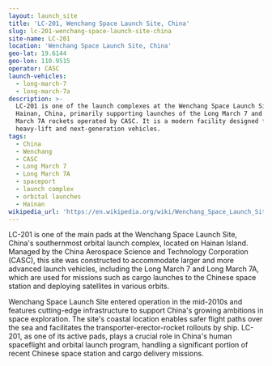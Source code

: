 ```yaml
---
layout: launch_site
title: 'LC-201, Wenchang Space Launch Site, China'
slug: lc-201-wenchang-space-launch-site-china
site-name: LC-201
location: 'Wenchang Space Launch Site, China'
geo-lat: 19.6144
geo-lon: 110.9515
operator: CASC
launch-vehicles:
  - long-march-7
  - long-march-7a
description: >-
  LC-201 is one of the launch complexes at the Wenchang Space Launch Site in
  Hainan, China, primarily supporting launches of the Long March 7 and Long
  March 7A rockets operated by CASC. It is a modern facility designed for
  heavy-lift and next-generation vehicles.
tags:
  - China
  - Wenchang
  - CASC
  - Long March 7
  - Long March 7A
  - spaceport
  - launch complex
  - orbital launches
  - Hainan
wikipedia_url: 'https://en.wikipedia.org/wiki/Wenchang_Space_Launch_Site'
---
```

LC-201 is one of the main pads at the Wenchang Space Launch Site, China's southernmost orbital launch complex, located on Hainan Island. Managed by the China Aerospace Science and Technology Corporation (CASC), this site was constructed to accommodate larger and more advanced launch vehicles, including the Long March 7 and Long March 7A, which are used for missions such as cargo launches to the Chinese space station and deploying satellites in various orbits.

Wenchang Space Launch Site entered operation in the mid-2010s and features cutting-edge infrastructure to support China's growing ambitions in space exploration. The site's coastal location enables safer flight paths over the sea and facilitates the transporter-erector-rocket rollouts by ship. LC-201, as one of its active pads, plays a crucial role in China's human spaceflight and orbital launch program, handling a significant portion of recent Chinese space station and cargo delivery missions.
